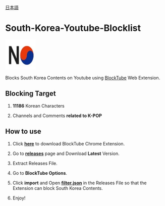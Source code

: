 [日本語](./lang/ja-jp.md)


# South-Korea-Youtube-Blocklist
<a>
  <img src="./pics/nokr.jpg" width="96"/>
</a>

Blocks South Korea Contents on Youtube using [BlockTube](https://github.com/amitbl/blocktube) Web Extension.

## Blocking Target
1. **11186** Korean Characters

2. Channels and Comments **related to K-POP**

## How to use
1. Click **[here](https://chrome.google.com/webstore/detail/blocktube/bbeaicapbccfllodepmimpkgecanonai)** to download BlockTube Chrome Extension.

2. Go to **[releases](https://github.com/nijikasaiko/South-Korea-Youtube-Blocklist/releases)** page and Download **Latest** Version.

2. Extract Releases File.

3. Go to **BlockTube Options**.

4. Click **import** and Open **[filter.json](./filter.json)** in the Releases File so that the Extension can block South Korea Contents.

5. Enjoy!
